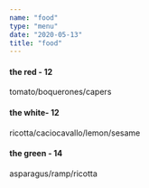 ```yaml
---
name: "food"
type: "menu"
date: "2020-05-13"
title: "food"
---
```


#### the red - 12

tomato/boquerones/capers

#### the white- 12

ricotta/caciocavallo/lemon/sesame

#### the green - 14

asparagus/ramp/ricotta